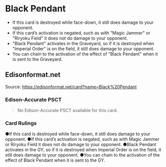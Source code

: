# Black Pendant

*   If this card is destroyed while face-down, it still does damage to your opponent.
*   If this card’s activation is negated, such as with "Magic Jammer" or "Riryoku Field" it does not do damage to your opponent.
*   "Black Pendant" activates in the Graveyard, so if it is destroyed when "Imperial Order" is on the field, it still does damage to your opponent.
*   You can chain to the activation of the effect of "Black Pendant" when it is sent to the Graveyard.

## Edisonformat.net

Source: https://edisonformat.net/card?name=Black%20Pendant

### Edison-Accurate PSCT

> No Edison-Accurate PSCT available for this card.

### Card Rulings

●If this card is destroyed while face-down, it still does damage to your opponent.
●If this card’s activation is negated, such as with Magic Jammer or Riryoku Field it does not do damage to your opponent.
●Black Pendant activates in the GY, so if it is destroyed when Imperial Order is on the field, it still does damage to your opponent.
●You can chain to the activation of the effect of Black Pendant when it is sent to the GY.
            